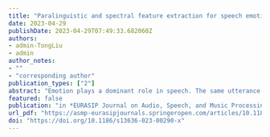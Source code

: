 ```yaml
---
title: "Paralinguistic and spectral feature extraction for speech emotion classification using machine learning techniques"
date: 2023-04-29
publishDate: 2023-04-29T07:49:33.682060Z
authors:
- admin-TongLiu
- admin
author_notes:
- ""
- "corresponding author"
publication_types: ["2"]
abstract: "Emotion plays a dominant role in speech. The same utterance with different emotions can lead to a completely different meaning. The ability to perform various of emotion during speaking is also one of the typical characters of human. In this case, technology trends to develop advanced speech emotion classification algorithms in the demand of enhancing the interaction between computer and human beings. This paper proposes a speech emotion classification approach based on the paralinguistic and spectral features extraction. The Mel-frequency cepstral coefficients (MFCC) are extracted as spectral feature, and openSMILE is employed to extract the paralinguistic feature. The machine learning techniques multi-layer perceptron classifier and support vector machines are respectively applied into the extracted features for the classification of the speech emotions. We have conducted experiments on the Berlin database to evaluate the performance of the proposed approach. Experimental results show that the proposed approach achieves satisfied performances. Comparisons are conducted in clean condition and noisy condition respectively, and the results indicate better performance of the proposed scheme."
featured: false
publication: "in *EURASIP Journal on Audio, Speech, and Music Processing*  [SCI, JCR Q2]"
url_pdf: "https://asmp-eurasipjournals.springeropen.com/articles/10.1186/s13636-023-00290-x"
doi: "https://doi.org/10.1186/s13636-023-00290-x"
---
```


